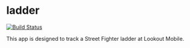 ladder
======

[![Build Status](https://api.travis-ci.org/AngryEgret/ladder.png?branch=master)](https://travis-ci.org/angryegret/ladder)

This app is designed to track a Street Fighter ladder at Lookout Mobile.
